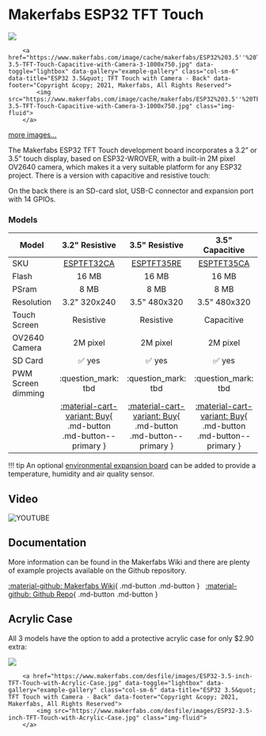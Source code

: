 # Makerfabs ESP32 TFT Touch

<div class="row justify-content-center">
        <a href="https://www.makerfabs.com/image/cache/makerfabs/ESP32%203.5''%20TFT%20Touch(Resistive)%20with%20Camera/ESP32-3.5-TFT-Touch-Capacitive-with-Camera-2-1000x750.jpg" data-toggle="lightbox" data-gallery="example-gallery" class="col-sm-6" data-title="ESP32 3.5&quot; TFT Touch with Camera - Front" data-footer="Copyright &copy; 2021, Makerfabs, All Rights Reserved">
            <img src="https://www.makerfabs.com/image/cache/makerfabs/ESP32%203.5''%20TFT%20Touch(Resistive)%20with%20Camera/ESP32-3.5-TFT-Touch-Capacitive-with-Camera-2-1000x750.jpg" class="img-fluid">
        </a>

        <a href="https://www.makerfabs.com/image/cache/makerfabs/ESP32%203.5''%20TFT%20Touch(Resistive)%20with%20Camera/ESP32-3.5-TFT-Touch-Capacitive-with-Camera-3-1000x750.jpg" data-toggle="lightbox" data-gallery="example-gallery" class="col-sm-6" data-title="ESP32 3.5&quot; TFT Touch with Camera - Back" data-footer="Copyright &copy; 2021, Makerfabs, All Rights Reserved">
            <img src="https://www.makerfabs.com/image/cache/makerfabs/ESP32%203.5''%20TFT%20Touch(Resistive)%20with%20Camera/ESP32-3.5-TFT-Touch-Capacitive-with-Camera-3-1000x750.jpg" class="img-fluid">
        </a>
</div>
<div>
        <a href="https://www.makerfabs.com/image/cache/makerfabs/ESP32%203.5''%20TFT%20Touch(Resistive)%20with%20Camera/ESP32-3.5-TFT-Touch-Capacitive-with-Camera-5-1000x750.jpg" data-toggle="lightbox" data-gallery="example-gallery" rel="lightbox[work]" data-title="Makerfabs ESP32 TFT Touch" data-footer="Copyright &copy; 2021, Makerfabs, All Rights Reserved">more images...</a>
        <a href="https://www.makerfabs.com/image/cache/makerfabs/ESP32%203.5''%20TFT%20Touch(Resistive)%20with%20Camera/ESP32-3.5-TFT-Touch-Capacitive-with-Camera-4-1000x750.jpg" data-toggle="lightbox" data-gallery="example-gallery" rel="lightbox[vacation]" data-title="Makerfabs ESP32 TFT Touch" data-footer="Copyright &copy; 2021, Makerfabs, All Rights Reserved"></a>
        <a href="https://www.makerfabs.com/desfile/images/ESP32-Touch_Indoor-Environment-Expansion.jpg" data-toggle="lightbox" data-gallery="example-gallery" rel="lightbox[vacation]" data-title="Makerfabs ESP32 TFT Touch" data-footer="Copyright &copy; 2021, Makerfabs, All Rights Reserved"></a>
</div>

The Makerfabs ESP32 TFT Touch development board incorporates a 3.2” or 3.5” touch display, based on ESP32-WROVER, with a built-in 2M pixel OV2640 camera, which makes it a very suitable platform for any ESP32 project.
There is a version with capacitive and resistive touch:

On the back there is an SD-card slot, USB-C connector and expansion port with 14 GPIOs.

### Models

| Model                   | 3.2" Resistive | 3.5" Resistive | 3.5" Capacitive
|-------------------------|:-------:|:-------:|:--------:
| SKU                     | [ESPTFT32CA][1] | [ESPTFT35RE][2] | [ESPTFT35CA][3]
| Flash                   | 16 MB   | 16 MB   | 16 MB
| PSram                   | 8 MB    | 8 MB    | 8 MB
| Resolution              | 3.2" 320x240 | 3.5" 480x320 | 3.5" 480x320
| Touch Screen            | Resistive | Resistive | Capacitive
| OV2640 Camera           | 2M pixel | 2M pixel | 2M pixel
| SD Card                 | :white_check_mark: yes | :white_check_mark: yes | :white_check_mark: yes
| PWM Screen dimming      | :question_mark: tbd    | :question_mark: tbd    | :question_mark: tbd   
| | [:material-cart-variant: Buy][1]{ .md-button .md-button--primary } | [:material-cart-variant: Buy][2]{ .md-button .md-button--primary } | [:material-cart-variant: Buy][3]{ .md-button .md-button--primary }


!!! tip
    An optional [environmental expansion board][4] can be added to provide a temperature, humidity and air quality sensor.


## Video

![YOUTUBE](kkXKwpDRld0)

## Documentation

More information can be found in the Makerfabs Wiki and there are plenty of example projects available on the Github repository.

[:material-github: Makerfabs Wiki][6]{ .md-button .md-button } &nbsp;
[:material-github: Github Repo][5]{ .md-button .md-button }

## Acrylic Case

All 3 models have the option to add a protective acrylic case for only $2.90 extra:

<div class="row justify-content-center">
        <a href="https://www.makerfabs.com/desfile/images/ESP32-TFT-Touch-Resistive-with-Acrylic-Case.jpg" data-toggle="lightbox" data-gallery="example-gallery" class="col-sm-6" data-title="ESP32 3.5&quot; TFT Touch with Camera - Front" data-footer="Copyright &copy; 2021, Makerfabs, All Rights Reserved">
            <img src="https://www.makerfabs.com/desfile/images/ESP32-TFT-Touch-Resistive-with-Acrylic-Case.jpg" class="img-fluid">
        </a>

        <a href="https://www.makerfabs.com/desfile/images/ESP32-3.5-inch-TFT-Touch-with-Acrylic-Case.jpg" data-toggle="lightbox" data-gallery="example-gallery" class="col-sm-6" data-title="ESP32 3.5&quot; TFT Touch with Camera - Back" data-footer="Copyright &copy; 2021, Makerfabs, All Rights Reserved">
            <img src="https://www.makerfabs.com/desfile/images/ESP32-3.5-inch-TFT-Touch-with-Acrylic-Case.jpg" class="img-fluid">
        </a>
</div>


[1]: https://www.makerfabs.com/esp32-3.2-inch-tft-touch-with-camera.html
[2]: https://www.makerfabs.com/esp32-3.5-inch-tft-touch-resistive-with-camera.html
[3]: https://www.makerfabs.com/esp32-3.5-inch-tft-touch-capacitive-with-camera.html
[4]: https://www.makerfabs.com/esp32-touch-indoor-environment-expansion.html
[5]: https://github.com/Makerfabs/Project_Touch-Screen-Camera
[6]: https://www.makerfabs.com/wiki/index.php?title=ESP32_TFT_LCD_with_Camera(3.5%27%27)